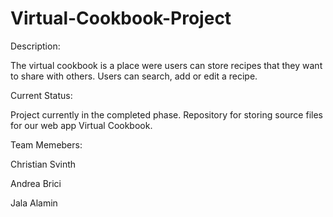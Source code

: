 # Virtual-Cookbook-Project
Description:

The virtual cookbook is a place were users can store recipes that they want to share with others. Users can search, add or edit a recipe. 

Current Status:

Project currently in the  completed phase.
Repository for storing source files for our web app Virtual Cookbook.

Team Memebers:

  Christian Svinth

  Andrea Brici

  Jala Alamin
